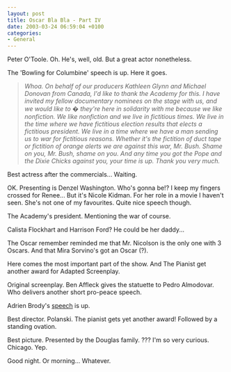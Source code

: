 ```yaml
---
layout: post
title: Oscar Bla Bla - Part IV
date: 2003-03-24 06:59:04 +0100
categories:
- General
---
```

Peter O'Toole. Oh. He's, well, old. But a great actor nonetheless.

The 'Bowling for Columbine' speech is up. Here it goes.

<blockquote><i> Whoa. On behalf of our producers Kathleen Glynn and Michael Donovan from Canada, I'd like to thank the Academy for this. I have invited my fellow documentary nominees on the stage with us, and we would like to � they're here in solidarity with me because we like nonfiction. We like nonfiction and we live in fictitious times. We live in the time where we have fictitious election results that elects a fictitious president. We live in a time where we have a man sending us to war for fictitious reasons. Whether it's the fictition of duct tape or fictition of orange alerts we are against this war, Mr. Bush. Shame on you, Mr. Bush, shame on you. And any time you got the Pope and the Dixie Chicks against you, your time is up. Thank you very much. </i></p></blockquote>
Best actress after the commercials... Waiting.

OK. Presenting is Denzel Washington. Who's gonna be!? I keep my fingers crossed for Renee... But it's Nicole Kidman. For her role in a movie I haven't seen. She's not one of my favourites. Quite nice speech though.

The Academy's president. Mentioning the war of course.

Calista Flockhart and Harrison Ford? He could be her daddy...

The Oscar remember reminded me that Mr. Nicolson is the only one with 3 Oscars. And that Mira Sorvino's got an Oscar (?).

Here comes the most important part of the show. And The Pianist get another award for Adapted Screenplay.

Original screenplay. Ben Affleck gives the statuette to Pedro Almodovar. Who delivers another short pro-peace speech.

Adrien Brody's <a href="http://www.oscar.com/oscarnight/winners/win_32290.html" title="Touching...">speech</a> is up.

Best director. Polanski. The pianist gets yet another award! Followed by a standing ovation.

Best picture. Presented by the Douglas family. ??? I'm so very curious. Chicago. Yep.

Good night. Or morning... Whatever.

